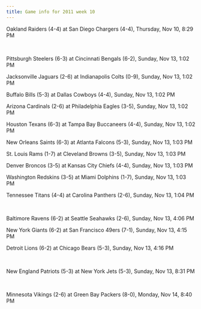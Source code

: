 ```yaml
---
title: Game info for 2011 week 10
---
```

Oakland Raiders (4-4) at San Diego Chargers (4-4), Thursday, Nov 10, 8:29 PM


<br/>

Pittsburgh Steelers (6-3) at Cincinnati Bengals (6-2), Sunday, Nov 13, 1:02 PM

Jacksonville Jaguars (2-6) at Indianapolis Colts (0-9), Sunday, Nov 13, 1:02 PM

Buffalo Bills (5-3) at Dallas Cowboys (4-4), Sunday, Nov 13, 1:02 PM

Arizona Cardinals (2-6) at Philadelphia Eagles (3-5), Sunday, Nov 13, 1:02 PM

Houston Texans (6-3) at Tampa Bay Buccaneers (4-4), Sunday, Nov 13, 1:02 PM

New Orleans Saints (6-3) at Atlanta Falcons (5-3), Sunday, Nov 13, 1:03 PM

St. Louis Rams (1-7) at Cleveland Browns (3-5), Sunday, Nov 13, 1:03 PM

Denver Broncos (3-5) at Kansas City Chiefs (4-4), Sunday, Nov 13, 1:03 PM

Washington Redskins (3-5) at Miami Dolphins (1-7), Sunday, Nov 13, 1:03 PM

Tennessee Titans (4-4) at Carolina Panthers (2-6), Sunday, Nov 13, 1:04 PM


<br/>

Baltimore Ravens (6-2) at Seattle Seahawks (2-6), Sunday, Nov 13, 4:06 PM

New York Giants (6-2) at San Francisco 49ers (7-1), Sunday, Nov 13, 4:15 PM

Detroit Lions (6-2) at Chicago Bears (5-3), Sunday, Nov 13, 4:16 PM


<br/>

New England Patriots (5-3) at New York Jets (5-3), Sunday, Nov 13, 8:31 PM


<br/>

Minnesota Vikings (2-6) at Green Bay Packers (8-0), Monday, Nov 14, 8:40 PM

